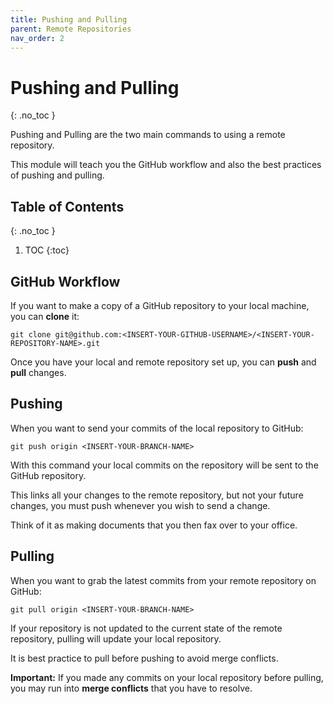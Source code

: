 ```yaml
---
title: Pushing and Pulling
parent: Remote Repositories
nav_order: 2
---
```


<!-- prettier-ignore-start -->

# Pushing and Pulling
{: .no_toc }

Pushing and Pulling are the two main commands to using a remote repository.

This module will teach you the GitHub workflow and also the best practices of pushing and pulling.

## Table of Contents
{: .no_toc }

1. TOC
{:toc}

<!-- prettier-ignore-end -->

## GitHub Workflow

If you want to make a copy of a GitHub repository to your local machine, you can **clone** it:

```
git clone git@github.com:<INSERT-YOUR-GITHUB-USERNAME>/<INSERT-YOUR-REPOSITORY-NAME>.git
```

Once you have your local and remote repository set up, you can **push** and **pull** changes.

## Pushing

When you want to send your commits of the local repository to GitHub:

```
git push origin <INSERT-YOUR-BRANCH-NAME>
```

With this command your local commits on the repository will be sent to the GitHub repository.

This links all your changes to the remote repository, but not your future changes, you must push whenever you wish to send a change.

Think of it as making documents that you then fax over to your office.

## Pulling

When you want to grab the latest commits from your remote repository on GitHub:

```
git pull origin <INSERT-YOUR-BRANCH-NAME>
```

If your repository is not updated to the current state of the remote repository, pulling will update your local repository.

It is best practice to pull before pushing to avoid merge conflicts.

**Important:** If you made any commits on your local repository before pulling, you may run into **merge conflicts** that you have to resolve.